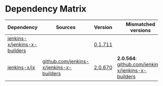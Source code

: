 # Dependency Matrix

Dependency | Sources | Version | Mismatched versions
---------- | ------- | ------- | -------------------
[jenkins-x/jenkins-x-builders](https://github.com/jenkins-x/jenkins-x-builders.git) |  | [0.1.711]() | 
[jenkins-x/jx](https://github.com/jenkins-x/jx.git) | [github.com/jenkins-x/jenkins-x-builders](https://github.com/jenkins-x/jenkins-x-builders) | [2.0.670](https://github.com/jenkins-x/jx/releases/tag/v2.0.670) | **2.0.564**: [github.com/jenkins-x/jenkins-x-builders](https://github.com/jenkins-x/jenkins-x-builders)

